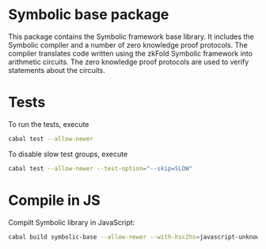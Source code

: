 # Symbolic base package
This package contains the Symbolic framework base library. It includes the Symbolic compiler and a number of zero knowledge proof protocols. The compiler translates code written using the zkFold Symbolic framework into arithmetic circuits. The zero knowledge proof protocols are used to verify statements about the circuits.

# Tests
To run the tests, execute
```bash
cabal test --allow-newer
```

To disable slow test groups, execute
```bash
cabal test --allow-newer --test-option="--skip=SLOW"
```

# Compile in JS
Compilt Symbolic library in JavaScript:
```bash
cabal build symbolic-base --allow-newer --with-hsc2hs=javascript-unknown-ghcjs-hsc2hs --with-ghc=javascript-unknown-ghcjs-ghc --with-ghc-pkg=javascript-unknown-ghcjs-ghc-pkg
```